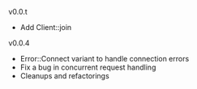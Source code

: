 v0.0.t
- Add Client::join

v0.0.4

- Error::Connect variant to handle connection errors
- Fix a bug in concurrent request handling 
- Cleanups and refactorings


